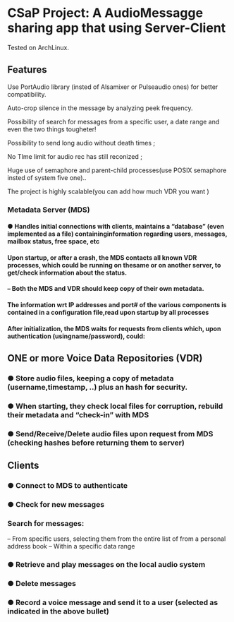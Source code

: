 # CSaP Project: A AudioMessagge sharing app that using Server-Client

Tested on ArchLinux.

## Features

Use PortAudio library (insted of Alsamixer or Pulseaudio ones) for better compatibility.

Auto-crop silence in the message by analyzing peek frequency.

Possibility of search for messages from a specific user, a date range and even the two things tougheter!

Possibility to send long audio without death times ;

No TIme limit for audio rec has still reconized ;

Huge use of semaphore and parent-child processes(use POSIX semaphore insted of system five one)..

The project is highly scalable(you can add how much VDR you want )



### Metadata Server (MDS)

#### ● Handles initial connections with clients, maintains a “database” (even implemented as a file) containinginformation regarding users, messages, mailbox status, free space, etc

#### Upon startup, or after a crash, the MDS contacts all known VDR processes, which could be running on thesame or on another server, to get/check information about the status.

#### – Both the MDS and VDR should keep copy of their own metadata.

#### The information wrt IP addresses and port# of the various components is contained in a configuration file,read upon startup by all processes

#### After initialization, the MDS waits for requests from clients which, upon authentication (usingname/password), could:

### 

## ONE or more Voice Data Repositories (VDR)

### ● Store audio files, keeping a copy of metadata (username,timestamp, ..) plus an hash for security.

### ● When starting, they check local files for corruption, rebuild their metadata and “check-in” with MDS

### ● Send/Receive/Delete audio files upon request from MDS (checking hashes before returning them to server)

## Clients

### ● Connect to MDS to authenticate

### ● Check for new messages

### Search for messages:

– From specific users, selecting them from the entire list of from a personal
address book
– Within a specific data range

### ● Retrieve and play messages on the local audio system

### ● Delete messages

### ● Record a voice message and send it to a user (selected as indicated in the above bullet)
